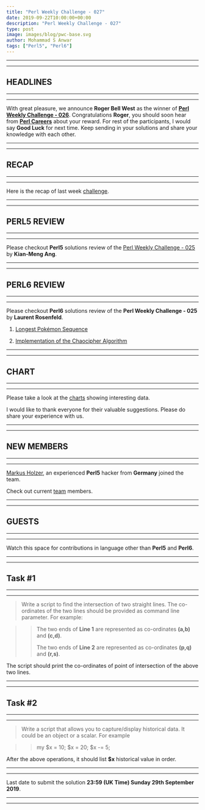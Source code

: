 ```yaml
---
title: "Perl Weekly Challenge - 027"
date: 2019-09-22T10:00:00+00:00
description: "Perl Weekly Challenge - 027"
type: post
image: images/blog/pwc-base.svg
author: Mohammad S Anwar
tags: ["Perl5", "Perl6"]
---
```

***
***

## HEADLINES

***
***

With great pleasure, we announce **Roger Bell West** as the winner of [**Perl Weekly Challenge - 026**](/blog/perl-weekly-challenge-026). Congratulations **Roger**, you should soon hear from **[Perl Careers](https://perl.careers/)** about your reward. For rest of the participants, I would say **Good Luck** for next time. Keep sending in your solutions and share your knowledge with each other.

***
***

## RECAP

***
***

Here is the recap of last week [challenge](/blog/recap-challenge-026).

***
***

## PERL5 REVIEW

***
***

Please checkout **Perl5** solutions review of the [Perl Weekly Challenge - 025](/blog/review-challenge-025) by **Kian-Meng Ang**.

***
***

## PERL6 REVIEW

***
***

Please checkout **Perl6** solutions review of the **Perl Weekly Challenge - 025** by **Laurent Rosenfeld**.

1) [Longest Pokémon Sequence](https://github.com/LaurentRosenfeld/Perl-6-Miscellaneous/blob/master/Challenges-in-Perl6/Longest-Pokemon-sequence.md)

2) [Implementation of the Chaocipher Algorithm](https://github.com/LaurentRosenfeld/Perl-6-Miscellaneous/blob/master/Challenges-in-Perl6/Chaocipher.md)

***
***

## CHART

***
***

Please take a look at the [charts](/chart) showing interesting data.

I would like to thank everyone for their valuable suggestions. Please do share your experience with us.

***
***

## NEW MEMBERS

***
***

[Markus Holzer](https://www.perlmonks.org/?node_id=241598), an experienced **Perl5** hacker from **Germany** joined the team.

Check out current [team](/team) members.

***
***

## GUESTS

***
***

Watch this space for contributions in language other than **Perl5** and **Perl6**.

***
***

## Task #1

***
***

> Write a script to find the intersection of two straight lines. The co-ordinates of the two lines should be provided as command line parameter. For example:

>> The two ends of **Line 1** are represented as co-ordinates **(a,b)** and **(c,d)**.
>>
>> The two ends of **Line 2** are represented as co-ordinates **(p,q)** and **(r,s)**.

The script should print the co-ordinates of point of intersection of the above two lines.

***
***

## Task #2

***
***

> Write a script that allows you to capture/display historical data. It could be an object or a scalar. For example

>> my $x = 10;
>> $x = 20;
>> $x -= 5;

After the above operations, it should list **$x** historical value in order.

***
***

Last date to submit the solution **23:59 (UK Time) Sunday 29th September 2019**.

***
***
